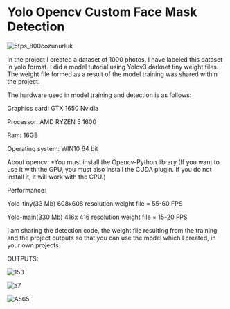 # Yolo Opencv Custom Face Mask Detection
 
![5fps_800cozunurluk](https://user-images.githubusercontent.com/60093326/135085613-a8260343-1bd4-4cd4-8eab-5ea71fde1510.gif)

In the project I created a dataset of 1000 photos. I have labeled this dataset in yolo format. I did a model tutorial using Yolov3 darknet tiny weight files. The weight file formed as a result of the model training was shared within the project.

The hardware used in model training and detection is as follows:


Graphics card: GTX 1650 Nvidia

Processor: AMD RYZEN 5 1600

Ram: 16GB

Operating system: WIN10 64 bit


About opencv:
*You must install the Opencv-Python library (If you want to use it with the GPU, you must also install the CUDA plugin. If you do not install it, it will work with the CPU.)


Performance:


Yolo-tiny(33 Mb) 608x608 resolution weight file = 55-60 FPS

Yolo-main(330 Mb) 416x 416 resolution weight file = 15-20 FPS

I am sharing the detection code, the weight file resulting from the training and the project outputs so that you can use the model which I created, in your own projects.



OUTPUTS:

![153](https://user-images.githubusercontent.com/60093326/135106539-85e3263e-8678-456e-86eb-876cc57aec47.jpg)

![a7](https://user-images.githubusercontent.com/60093326/135107121-88bdf758-0424-4c5a-a103-43593ae22213.jpg)

![A565](https://user-images.githubusercontent.com/60093326/135107047-1065a49a-bf66-4c84-9425-24560edbd560.jpg)



